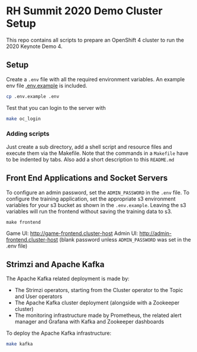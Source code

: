 # RH Summit 2020 Demo Cluster Setup

This repo contains all scripts to prepare an OpenShift 4 cluster to run the 2020 Keynote Demo 4.

## Setup

Create a `.env` file with all the required environment variables. An example env file [.env.example](.env.example) is included.

```bash
cp .env.example .env
```

Test that you can login to the server with

```bash
make oc_login
```

### Adding scripts

Just create a sub directory, add a shell script and resource files and execute them via the Makefile.
Note that the commands in a `Makefile` have to be indented by tabs.
Also add a short description to this `README.md`


## Front End Applications and Socket Servers
To configure an admin password, set the `ADMIN_PASSWORD` in the `.env` file.
To configure the training application, set the appropriate s3 environment variables
for your s3 bucket as shown in the `.env.example`.  Leaving the s3 variables 
will run the frontend without saving the training data to s3.
```
make frontend
```
Game UI: http://game-frontend.cluster-host
Admin UI: http://admin-frontend.cluster-host (blank password unless `ADMIN_PASSWORD` was set in the .env file)

## Strimzi and Apache Kafka

The Apache Kafka related deployment is made by:

* The Strimzi operators, starting from the Cluster operator to the Topic and User operators
* The Apache Kafka cluster deployment (alongside with a Zookeeper cluster)
* The monitoring infrastructure made by Prometheus, the related alert manager and Grafana with Kafka and Zookeeper dashboards

To deploy the Apache Kafka infrastructure:

```bash
make kafka
```
